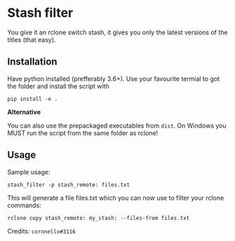 # Stash filter

You give it an rclone switch stash, it gives you only the latest versions of the titles (that easy). 

## Installation
Have python installed (prefferably 3.6+). Use your favourite termial to got the folder and install the script with 

```
pip install -e .
```

**Alternative**

You can also use the prepackaged executables from `dist`. On Windows you MUST run the script from the same folder as rclone!

## Usage
Sample usage:

```
stash_filter -p stash_remote: files.txt
```

This will generate a file files.txt which you can now use to filter your rclone commands:

```
rclone copy stash_remote: my_stash: --files-from files.txt
```

Credits: `cornnello#3116`
